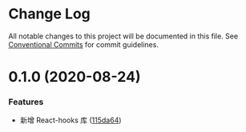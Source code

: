 # Change Log

All notable changes to this project will be documented in this file.
See [Conventional Commits](https://conventionalcommits.org) for commit guidelines.

# 0.1.0 (2020-08-24)


### Features

* 新增 React-hooks 库 ([115da64](https://github.com/uni-zheng/tools/commit/115da64))
